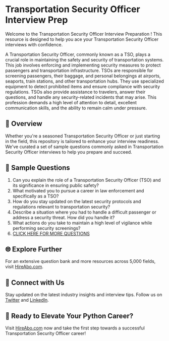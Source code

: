# Transportation Security Officer Interview Prep

Welcome to the Transportation Security Officer Interview Preparation ! This resource is designed to help you ace your Transportation Security Officer interviews with confidence.

A Transportation Security Officer, commonly known as a TSO, plays a crucial role in maintaining the safety and security of transportation systems. This job involves enforcing and implementing security measures to protect passengers and transportation infrastructure. TSOs are responsible for screening passengers, their baggage, and personal belongings at airports, seaports, train stations, and other transportation hubs. They use specialized equipment to detect prohibited items and ensure compliance with security regulations. TSOs also provide assistance to travelers, answer their questions, and handle any security-related incidents that may arise. This profession demands a high level of attention to detail, excellent communication skills, and the ability to remain calm under pressure.

## 🚀 Overview

Whether you're a seasoned Transportation Security Officer or just starting in the field, this repository is tailored to enhance your interview readiness. We've curated a set of sample questions commonly asked in Transportation Security Officer interviews to help you prepare and succeed.

## 📝 Sample Questions

1. Can you explain the role of a Transportation Security Officer (TSO) and its significance in ensuring public safety?
2. What motivated you to pursue a career in law enforcement and specifically as a TSO?
3. How do you stay updated on the latest security protocols and regulations relevant to transportation security?
4. Describe a situation where you had to handle a difficult passenger or address a security threat. How did you handle it?
5. What actions do you take to maintain a high level of vigilance while performing security screenings?
6. [CLICK HERE FOR MORE QUESTIONS](https://hireabo.com/job/9_3_33/Transportation%20Security%20Officer)

## 🌐 Explore Further

For an extensive question bank and more resources across 5,000 fields, visit [HireAbo.com](https://www.hireabo.com).

## 📱 Connect with Us

Stay updated on the latest industry insights and interview tips. Follow us on [Twitter](https://twitter.com/hireabo) and [LinkedIn](https://www.linkedin.com/in/hire-abo-3609972a8/).

## 🚀 Ready to Elevate Your Python Career?

Visit [HireAbo.com](https://www.hireabo.com) now and take the first step towards a successful Transportation Security Officer career!